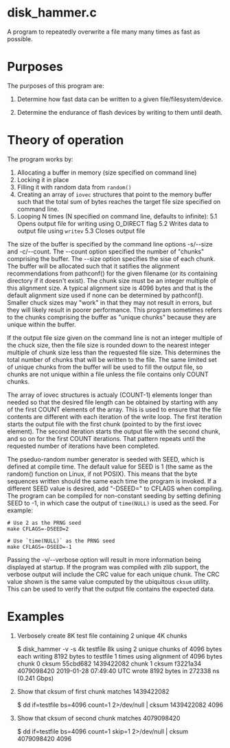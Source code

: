 # disk\_hammer.c

A program to repeatedly overwrite a file many many times as fast as possible.

# Purposes

The purposes of this program are:

  1. Determine how fast data can be written to a given
     file/filesystem/device.

  2. Determine the endurance of flash devices by writing to them until
     death.

# Theory of operation

The program works by:

  1. Allocating a buffer in memory (size specified on command line)
  2. Locking it in place
  3. Filling it with random data from `random()`
  4. Creating an array of `iovec` structures that point to the memory buffer
     such that the total sum of bytes reaches the target file size
     specified on command line.
  5. Looping N times (N specified on command line, defaults to infinite):
     5.1 Opens output file for writing using O\_DIRECT flag
     5.2 Writes data to output file using `writev`
     5.3 Closes output file

The size of the buffer is specified by the command line options -s/--size
and -c/--count.  The --count option specified the number of "chunks"
comprising the buffer. The --size option specifies the sise of each chunk.
The buffer will be allocated such that it satifies the alignment
recommendations from pathconf() for the given filename (or its containing
directory if it doesn't exist).  The chunk size must be an integer multiple
of this alignment size.  A typical alignment size is 4096 bytes and that is
the default alignment size used if none can be determined by pathconf().
Smaller chuck sizes may "work" in that they may not result in errors, but
they will likely result in poorer performance.  This program sometimes
refers to the chunks comprising the buffer as "unique chunks" because they
are unique within the buffer.

If the output file size given on the command line is not an integer multiple
of the chuck size, then the file size is rounded down to the nearest integer
multiple of chunk size less than the requested file size.  This determines
the total number of chunks that will be written to the file.  The same
limited set of unique chunks from the buffer will be used to fill the output
file, so chunks are not unique within a file unless the file contains only
COUNT chunks.

The array of iovec structures is actualy (COUNT-1) elements longer than
needed so that the desired file length can be obtained by starting with any
of the first COUNT elements of the array.  This is used to ensure that the
file contents are different with each iteration of the write loop.  The
first iteration starts the output file with the first chunk (pointed to by
the first iovec element).  The second iteration starts the output file with
the second chunk, and so on for the first COUNT iterations.  That pattern
repeats until the requested number of iterations have been completed.

The pseduo-random number generator is seeded with SEED, which is defined at
compile time.  The default value for SEED is 1 (the same as the random()
function on Linux, if not POSIX).  This means that the byte sequences
written should the same each time the program is invoked.  If a different
SEED value is desired, add "-DSEED=<seed>" to CFLAGS when compiling.  The
program can be compiled for non-constant seeding by setting defining SEED
to -1, in which case the output of `time(NULL)` is used as the seed.  For
example:

    # Use 2 as the PRNG seed
    make CFLAGS=-DSEED=2

    # Use `time(NULL)` as the PRNG seed
    make CFLAGS=-DSEED=-1

Passing the -v/--verbose option will result in more information being
displayed at startup.  If the program was compiled with zlib support, the
verbose output will include the CRC value for each unique chunk.  The CRC
value shown is the same value computed by the ubiquitous `cksum` utility.
This can be used to verify that the output file contains the expected data.

# Examples

  1. Verbosely create 8K test file containing 2 unique 4K chunks

      $ disk_hammer -v -s 4k testfile 8k
      using 2 unique chunks of 4096 bytes each
      writing 8192 bytes to testfile 1 times
      using alignment of 4096 bytes
      chunk 0 cksum 55cbd682 1439422082
      chunk 1 cksum f3221a34 4079098420
      2019-01-28 07:49:40 UTC wrote 8192 bytes in 272338 ns (0.241 Gbps)

  2. Show that cksum of first chunk matches 1439422082

      $ dd if=testfile bs=4096 count=1 2>/dev/null | cksum
      1439422082 4096

  3. Show that cksum of second chunk matches 4079098420

      $ dd if=testfile bs=4096 count=1 skip=1 2>/dev/null | cksum
      4079098420 4096
